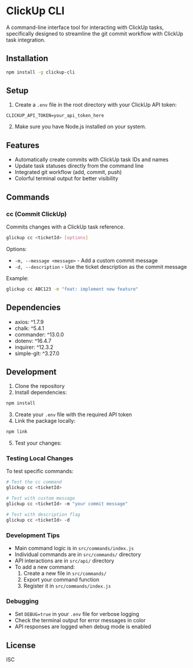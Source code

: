 # ClickUp CLI

A command-line interface tool for interacting with ClickUp tasks, specifically designed to streamline the git commit workflow with ClickUp task integration.

## Installation

```bash
npm install -g clickup-cli
```

## Setup

1. Create a `.env` file in the root directory with your ClickUp API token:
```
CLICKUP_API_TOKEN=your_api_token_here
```

2. Make sure you have Node.js installed on your system.

## Features

- Automatically create commits with ClickUp task IDs and names
- Update task statuses directly from the command line
- Integrated git workflow (add, commit, push)
- Colorful terminal output for better visibility

## Commands

### cc (Commit ClickUp)

Commits changes with a ClickUp task reference.

```bash
glickup cc <ticketId> [options]
```

Options:
- `-m, --message <message>` - Add a custom commit message
- `-d, --description` - Use the ticket description as the commit message

Example:
```bash
glickup cc ABC123 -m "feat: implement new feature"
```

## Dependencies

- axios: ^1.7.9
- chalk: ^5.4.1
- commander: ^13.0.0
- dotenv: ^16.4.7
- inquirer: ^12.3.2
- simple-git: ^3.27.0

## Development

1. Clone the repository
2. Install dependencies:
```bash
npm install
```
3. Create your `.env` file with the required API token
4. Link the package locally:
```bash
npm link
```
5. Test your changes:

### Testing Local Changes

To test specific commands:
```bash
# Test the cc command
glickup cc <ticketId>

# Test with custom message
glickup cc <ticketId> -m "your commit message"

# Test with description flag
glickup cc <ticketId> -d
```

### Development Tips

- Main command logic is in `src/commands/index.js`
- Individual commands are in `src/commands/` directory
- API interactions are in `src/api/` directory
- To add a new command:
  1. Create a new file in `src/commands/`
  2. Export your command function
  3. Register it in `src/commands/index.js`

### Debugging

- Set `DEBUG=true` in your `.env` file for verbose logging
- Check the terminal output for error messages in color
- API responses are logged when debug mode is enabled

## License

ISC
